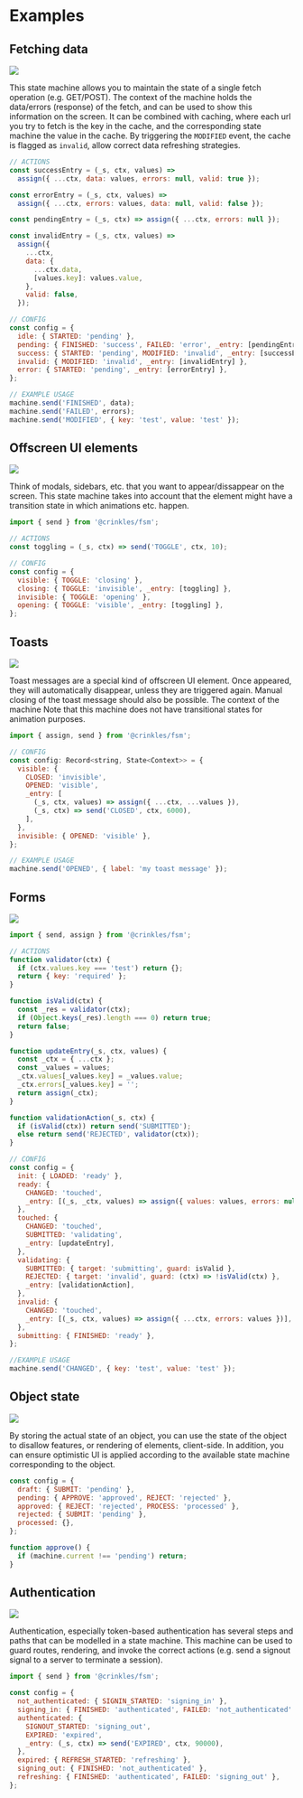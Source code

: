 # Examples

## Fetching data

![](./img/fetch.png)

This state machine allows you to maintain the state of a single fetch operation (e.g. GET/POST). The context of the machine holds the data/errors (response) of the fetch, and can be used to show this information on the screen. It can be combined with caching, where each url you try to fetch is the key in the cache, and the corresponding state machine the value in the cache. By triggering the `MODIFIED` event, the cache is flagged as `invalid`, allow correct data refreshing strategies.

```js
// ACTIONS
const successEntry = (_s, ctx, values) =>
  assign({ ...ctx, data: values, errors: null, valid: true });

const errorEntry = (_s, ctx, values) =>
  assign({ ...ctx, errors: values, data: null, valid: false });

const pendingEntry = (_s, ctx) => assign({ ...ctx, errors: null });

const invalidEntry = (_s, ctx, values) =>
  assign({
    ...ctx,
    data: {
      ...ctx.data,
      [values.key]: values.value,
    },
    valid: false,
  });

// CONFIG
const config = {
  idle: { STARTED: 'pending' },
  pending: { FINISHED: 'success', FAILED: 'error', _entry: [pendingEntry] },
  success: { STARTED: 'pending', MODIFIED: 'invalid', _entry: [successEntry] },
  invalid: { MODIFIED: 'invalid', _entry: [invalidEntry] },
  error: { STARTED: 'pending', _entry: [errorEntry] },
};

// EXAMPLE USAGE
machine.send('FINISHED', data);
machine.send('FAILED', errors);
machine.send('MODIFIED', { key: 'test', value: 'test' });
```

## Offscreen UI elements

![](./img/offscreen-ui.png)

Think of modals, sidebars, etc. that you want to appear/dissappear on the screen. This state machine takes into account that the element might have a transition state in which animations etc. happen.

```js
import { send } from '@crinkles/fsm';

// ACTIONS
const toggling = (_s, ctx) => send('TOGGLE', ctx, 10);

// CONFIG
const config = {
  visible: { TOGGLE: 'closing' },
  closing: { TOGGLE: 'invisible', _entry: [toggling] },
  invisible: { TOGGLE: 'opening' },
  opening: { TOGGLE: 'visible', _entry: [toggling] },
};
```

## Toasts

![](./img/toast.png)

Toast messages are a special kind of offscreen UI element. Once appeared, they will automatically disappear, unless they are triggered again. Manual closing of the toast message should also be possible. The context of the machine Note that this machine does not have transitional states for animation purposes.

```js
import { assign, send } from '@crinkles/fsm';

// CONFIG
const config: Record<string, State<Context>> = {
  visible: {
    CLOSED: 'invisible',
    OPENED: 'visible',
    _entry: [
      (_s, ctx, values) => assign({ ...ctx, ...values }),
      (_s, ctx) => send('CLOSED', ctx, 6000),
    ],
  },
  invisible: { OPENED: 'visible' },
};

// EXAMPLE USAGE
machine.send('OPENED', { label: 'my toast message' });
```

## Forms

![](./img/form.png)

```js
import { send, assign } from '@crinkles/fsm';

// ACTIONS
function validator(ctx) {
  if (ctx.values.key === 'test') return {};
  return { key: 'required' };
}

function isValid(ctx) {
  const _res = validator(ctx);
  if (Object.keys(_res).length === 0) return true;
  return false;
}

function updateEntry(_s, ctx, values) {
  const _ctx = { ...ctx };
  const _values = values;
  _ctx.values[_values.key] = _values.value;
  _ctx.errors[_values.key] = '';
  return assign(_ctx);
}

function validationAction(_s, ctx) {
  if (isValid(ctx)) return send('SUBMITTED');
  else return send('REJECTED', validator(ctx));
}

// CONFIG
const config = {
  init: { LOADED: 'ready' },
  ready: {
    CHANGED: 'touched',
    _entry: [(_s, _ctx, values) => assign({ values: values, errors: null })],
  },
  touched: {
    CHANGED: 'touched',
    SUBMITTED: 'validating',
    _entry: [updateEntry],
  },
  validating: {
    SUBMITTED: { target: 'submitting', guard: isValid },
    REJECTED: { target: 'invalid', guard: (ctx) => !isValid(ctx) },
    _entry: [validationAction],
  },
  invalid: {
    CHANGED: 'touched',
    _entry: [(_s, ctx, values) => assign({ ...ctx, errors: values })],
  },
  submitting: { FINISHED: 'ready' },
};

//EXAMPLE USAGE
machine.send('CHANGED', { key: 'test', value: 'test' });
```

## Object state

![](./img/object-state.png)

By storing the actual state of an object, you can use the state of the object to disallow features, or rendering of elements, client-side. In addition, you can ensure optimistic UI is applied according to the available state machine corresponding to the object.

```js
const config = {
  draft: { SUBMIT: 'pending' },
  pending: { APPROVE: 'approved', REJECT: 'rejected' },
  approved: { REJECT: 'rejected', PROCESS: 'processed' },
  rejected: { SUBMIT: 'pending' },
  processed: {},
};

function approve() {
  if (machine.current !== 'pending') return;
}
```

## Authentication

![](./img/authentication.png)

Authentication, especially token-based authentication has several steps and paths that can be modelled in a state machine. This machine can be used to guard routes, rendering, and invoke the correct actions (e.g. send a signout signal to a server to terminate a session).

```js
import { send } from '@crinkles/fsm';

const config = {
  not_authenticated: { SIGNIN_STARTED: 'signing_in' },
  signing_in: { FINISHED: 'authenticated', FAILED: 'not_authenticated' },
  authenticated: {
    SIGNOUT_STARTED: 'signing_out',
    EXPIRED: 'expired',
    _entry: (_s, ctx) => send('EXPIRED', ctx, 90000),
  },
  expired: { REFRESH_STARTED: 'refreshing' },
  signing_out: { FINISHED: 'not_authenticated' },
  refreshing: { FINISHED: 'authenticated', FAILED: 'signing_out' },
};
```
